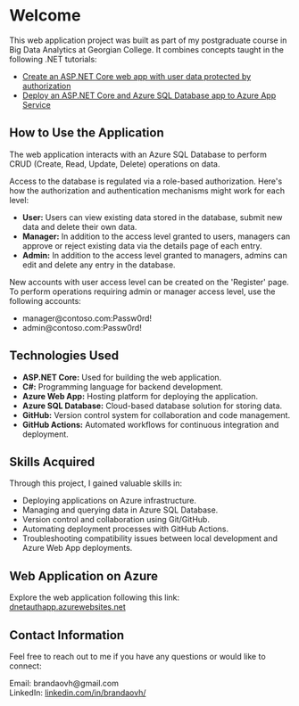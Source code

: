 <h1>Welcome</h1>
<p>This web application project was built as part of my postgraduate course in Big Data Analytics at Georgian College. It combines concepts taught in the following .NET tutorials:</p>
<ul>
    <li><a target="_blank" rel="noopener noreferrer" href="https://learn.microsoft.com/en-us/aspnet/core/security/authorization/secure-data?view=aspnetcore-8.0">Create an ASP.NET Core web app with user data protected by authorization</a></li>
    <li><a target="_blank" rel="noopener noreferrer" href="https://learn.microsoft.com/en-us/azure/app-service/tutorial-dotnetcore-sqldb-app">Deploy an ASP.NET Core and Azure SQL Database app to Azure App Service</a></li>
</ul>
<h2>How to Use the Application</h2>
<p>The web application interacts with an Azure SQL Database to perform CRUD (Create, Read, Update, Delete) operations on data.</p>
<p>Access to the database is regulated via a role-based authorization. Here's how the authorization and authentication mechanisms might work for each level:</p>
<ul>
    <li><strong>User:</strong> Users can view existing data stored in the database, submit new data and delete their own data.</li>
    <li><strong>Manager:</strong> In addition to the access level granted to users, managers can approve or reject existing data via the details page of each entry.</li>
    <li><strong>Admin:</strong> In addition to the access level granted to managers, admins can edit and delete any entry in the database.</li>
</ul>
<p>New accounts with user access level can be created on the 'Register' page. To perform operations requiring admin or manager access level, use the following accounts:</p>
<ul>
    <li>manager@contoso.com:Passw0rd!</li>
    <li>admin@contoso.com:Passw0rd!</li>
</ul>
<h2>Technologies Used</h2>
<ul>
    <li><strong>ASP.NET Core:</strong> Used for building the web application.</li>
    <li><strong>C#:</strong> Programming language for backend development.</li>
    <li><strong>Azure Web App:</strong> Hosting platform for deploying the application.</li>
    <li><strong>Azure SQL Database:</strong> Cloud-based database solution for storing data.</li>
    <li><strong>GitHub:</strong> Version control system for collaboration and code management.</li>
    <li><strong>GitHub Actions:</strong> Automated workflows for continuous integration and deployment.</li>
</ul>
<h2>Skills Acquired</h2>
<p>Through this project, I gained valuable skills in:</p>
<ul>
    <li>Deploying applications on Azure infrastructure.</li>
    <li>Managing and querying data in Azure SQL Database.</li>
    <li>Version control and collaboration using Git/GitHub.</li>
    <li>Automating deployment processes with GitHub Actions.</li>
    <li>Troubleshooting compatibility issues between local development and Azure Web App deployments.</li>
</ul>
<h2>Web Application on Azure</h2>
<p>Explore the web application following this link:<br><a target="_blank" rel="noopener noreferrer" href="https://dnetauthapp.azurewebsites.net">dnetauthapp.azurewebsites.net</a></p></p>
<h2>Contact Information</h2>
<p>Feel free to reach out to me if you have any questions or would like to connect:</p>
<p>Email: brandaovh@gmail.com<br>LinkedIn: <a target="_blank" rel="noopener noreferrer" href="https://www.linkedin.com/in/brandaovh/">linkedin.com/in/brandaovh/</a></p>
